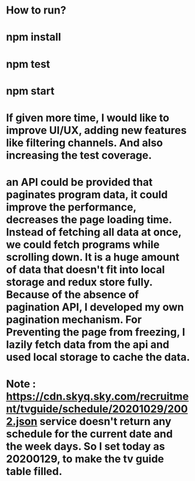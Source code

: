 # How to run?

# npm install
# npm test 
# npm start

# If given more time, I would like to improve UI/UX, adding new features like filtering channels. And also increasing the test coverage. 
# an API could be provided that paginates program data, it could improve the performance, decreases the page loading time. Instead of fetching all data at once, we could fetch programs while scrolling down. It is a huge amount of data that doesn't fit into local storage and redux store fully. Because of the absence of pagination API, I developed my own pagination mechanism. For Preventing the page from freezing, I lazily fetch data from the api and used local storage to cache the data.

# Note : https://cdn.skyq.sky.com/recruitment/tvguide/schedule/20201029/2002.json service doesn't return any schedule for the current date and the week days. So I set today as 20200129, to make the tv guide table filled. 
